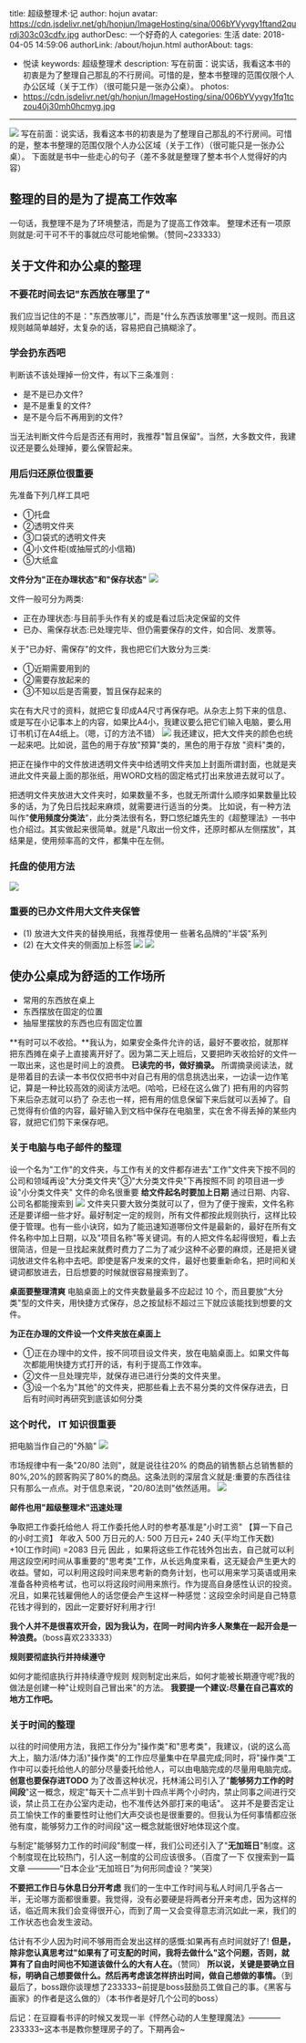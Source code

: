title: 超级整理术·记
author: hojun
avatar: https://cdn.jsdelivr.net/gh/honjun/ImageHosting/sina/006bYVyvgy1ftand2qurdj303c03cdfv.jpg
authorDesc: 一个好奇的人
categories: 生活
date: 2018-04-05 14:59:06
authorLink: /about/hojun.html
authorAbout:
tags:
 - 悦读
keywords: 超级整理术
description: 写在前面：说实话，我看这本书的初衷是为了整理自己那乱的不行房间。可惜的是，整本书整理的范围仅限个人办公区域（关于工作）（很可能只是一张办公桌）。
photos:
 - https://cdn.jsdelivr.net/gh/honjun/ImageHosting/sina/006bYVyvgy1fq1tczou40j30mh0hcmyg.jpg
---
![](https://cdn.jsdelivr.net/gh/honjun/ImageHosting/sina/006bYVyvgy1fq1tczou40j30mh0hcmyg.jpg)
写在前面：说实话，我看这本书的初衷是为了整理自己那乱的不行房间。可惜的是，整本书整理的范围仅限个人办公区域（关于工作）（很可能只是一张办公桌）。
下面就是书中一些走心的句子（差不多就是整理了整本书个人觉得好的内容）
## **整理的目的是为了提高工作效率**
一句话，我整理不是为了环境整洁，而是为了提高工作效率。
整理术还有一项原则就是:可干可不干的事就应尽可能地偷懒。（赞同~233333）
## **关于文件和办公桌的整理**
### **不要花时间去记"东西放在哪里了"**
我们应当记住的不是："东西放哪儿"，而是"什么东西该放哪里"这一规则。而且这规则越简单越好，太复杂的话，容易把自己搞糊涂了。

### **学会扔东西吧**
判断该不该处理掉一份文件，有以下三条准则 :

 - 是不是已办文件?
 - 是不是重复的文件?
 - 是不是今后不再用到的文件?

当无法判断文件今后是否还有用时，我推荐"暂且保留"。当然，大多数文件，我建议还是要么处理掉，要么保管起来。

### **用后归还原位很重要**

先准备下列几样工具吧

 - ①托盘
 - ②透明文件夹
 - ③口袋式的透明文件夹
 - ④小文件柜(或抽屉式的小信箱)
 - ⑤大纸盒

**文件分为"正在办理状态"和"保存状态"**
![](https://cdn.jsdelivr.net/gh/honjun/ImageHosting/sina/006bYVyvgy1fq1sl3v791j30n70kggnu.jpg)

文件一般可分为两类:

 - 正在办理状态:与目前手头作有关的或是看过后决定保留的文件
 - 已办、需保存状态:已处理完毕、但仍需要保存的文件，如合同、发票等。

关于"已办好、需保存"的文件，我也把它们大致分为三类:

 - ①近期需要用到的
 - ②需要存放起来的
 - ③不知以后是否需要，暂且保存起来的

实在有大尺寸的资料，就把它复印成A4尺寸再保存吧。从杂志上剪下来的信息、或是写在小记事本上的内容，如果比A4小，我建议要么把它们输入电脑，要么用订书机订在A4纸上。（嗯，订的方法不错）
![](https://cdn.jsdelivr.net/gh/honjun/ImageHosting/sina/006bYVyvgy1fq1sl8v3uqj30kh0fojsc.jpg)
我还建议，把大文件夹的颜色也统一起来吧。比如说，蓝色的用于存放"预算"类的，黑色的用于存放 "资料"类的，

把正在操作中的文件放进透明文件夹中给透明文件夹加上封面所谓封面，也就是夹进此文件夹最上面的那张纸，用WORD文档的固定格式打出来放进去就可以了。

把透明文件夹放进大文件夹时，如果数量不多，也就无所谓什么顺序如果数量比较多的话，为了免日后找起来麻烦，就需要进行适当的分类。
比如说，有一种方法叫作"**使用频度分类法**"，此分类法很有名，野口悠纪雄先生的《超整理法》一书中也介绍过。其实做起来很简单。就是"凡取出一份文件，还原时都从左侧摆放"，其结果是，使用频率高的文件，都集中在左侧。

### **托盘的使用方法**
![](https://cdn.jsdelivr.net/gh/honjun/ImageHosting/sina/006bYVyvgy1fq1sle2acej30ok0g8ac7.jpg)

### **重要的已办文件用大文件夹保管**

 - (1) 放进大文件夹的替换用纸，我推荐使用一 些著名品牌的"半袋"系列
 - (2) 在大文件夹的侧面加上标签
![](https://cdn.jsdelivr.net/gh/honjun/ImageHosting/sina/006bYVyvgy1fq1sf9iih1j30iw0ey3zg.jpg)
![](https://cdn.jsdelivr.net/gh/honjun/ImageHosting/sina/006bYVyvgy1fq1sfejop5j30lb0dxt9v.jpg)
## **使办公桌成为舒适的工作场所**

 - 常用的东西放在桌上
 - 东西摆放在固定的位置
 - 抽屉里摆放的东西也应有固定位置

**有时可以不收拾。**我认为，如果安全条件允许的话，最好不要收拾，就那样把东西摊在桌子上直接离开好了。因为第二天上班后，又要把昨天收拾好的文件一一取出来，这也是时间上的浪费。
**已读完的书，做好摘录。**
所谓摘录阅读法，就是带着目的去读一本书仅仅把书中对自己有用的信息挑选出来，一边读一边作笔记，算是一种比较高效的阅读方法吧。(哈哈，已经在这么做了)
把有用的内容剪下来后杂志就可以扔了
杂志也一样，把有用的信息保留下来后就可以丢掉了。自己觉得有价值的内容，最好输入到文档中保存在电脑里，实在舍不得丢掉的某些内容，就把它们剪下来保存吧。

### **关于电脑与电子邮件的整理**
设一个名为"工作"的文件夹，与工作有关的文件都存进去"工作"文件夹下按不同的公司和领域再设"大分类文件夹"③"大分类文件央"下再按照不同 的项目进一步设"小分类文件夹"
文件的命名很重要
**给文件起名时要加上日期**
通过日期、内容、公司名都能搜索到
![](https://cdn.jsdelivr.net/gh/honjun/ImageHosting/sina/006bYVyvgy1fq1sfosssmj30kv0fjwf9.jpg)
文件夹只要大致分类就可以了，但为了便于搜索，文件名称还是要详细一些才好。最好制定一定的规则，所有文件都按此规则执行，这样比较便于管理。也有一些小诀窍，如为了能迅速知道哪份文件是最新的，最好在所有文件名称中加上日期，以及"项目名称"等关键词。有的人把文件名起得很短，看上去很简洁，但是一旦找起来就费时费力了二为了减少这种不必要的麻烦，还是把关键词放进文件名称中去吧。即使是客户发来的文件，最好也要重新命名，把时间和关键词都放进去，日后想要的时候就很容易搜索到了。

**桌面要整理清爽**
电脑桌面上的文件夹数量最多不应起过 10 个，而且要放"大分类"型的文件夹，用快捷方式保存，总之按鼠标不超过三下就应该能找到想要的文件。

**为正在办理的文件设一个文件夹放在桌面上**

 - ①正在办理中的文件，按不同项目设文件夹，放在电脑桌面上。如果文件每次都能用快捷方式打开的话，有利于提高工作效率。
 - ②文件一旦处理完毕，就保存进已进行分类的文件夹里。
 - ③设一个名为"其他"的文件夹，把那些看上去不易分类的文件保存进去，日后有时间时再研究到底该如何分类

### **这个时代， IT 知识很重要**
把电脑当作自己的"外脑"
![](https://cdn.jsdelivr.net/gh/honjun/ImageHosting/sina/006bYVyvgy1fq1sfjo1woj30hu0cl3zk.jpg)

市场规律中有一条"20/80 法则"，就是说往往20% 的商品的销售额占总销售额的80%,20%的顾客购买了80%的商品。这条法则的深层含义就是:重要的东西往往只有那么一点点。对于信息来说，"20/80法则"依然适用。
![](https://cdn.jsdelivr.net/gh/honjun/ImageHosting/sina/006bYVyvgy1fq1sftz13lj30mz0hvgne.jpg)

**邮件也用"超级整理术"迅速处理**

争取把工作委托给他人
将工作委托他人时的参考基准是"小时工资"
【算一下自己的小时工资】
年收入 500 万日元的人:
500 万日元+ 240 夭(平均工作天数) +10(工作时间) =2083 日元
因此 ，如果将这些工作花钱外包出去，自己就可以利用这段空闲时间从事重要的"思考类"工作，从长远角度来看，这无疑会产生更大的收益。譬如，可以利用这段时间来思考新的商务计划，也可以用来学习英语或用来准备各种资格考试，也可以将这段时间用来旅行。作为提高自身感性认识的投资。
况且，如果花钱雇佣他人的话您便会产生这样一种感觉：这段空余时间是自己特意花钱才得到的，因此一定要好好利用才行!

**我个人并不是很喜欢开会，因为我认为，在同一时间内许多人聚集在一起开会是一种浪费。**（boss喜欢233333）

**规则要彻底执行并持续遵守**

如何才能彻底执行并持续遵守规则
规则制定出来后，如何才能被长期遵守呢?我的做法是创建一种"让规则自己冒出来"的方法。
**我要提一个建议:尽量在自己喜欢的地方工作吧。**

### **关于时间的整理**
以往的时间使用方法，我把工作分为"操作类"和"思考类"，我建议，(说的这么高大上，脑力活/体力活)"操作类"的工作应尽量集中在早晨完成;同时，将"操作类"工作中可以委托给他人的部分尽量委托给他人，可以由电脑完成的尽量用电脑完成。
**创意也要保存进TODO**
为了改善这种状况，托林浦公司引入了"**能够努力工作的时间段**"这一概念，规定"每天十二点半到十四点半两个小时内，禁止同事之间进行交谈，禁止员工在办公室内走动，也不准传达外部打来的电话"。
这并不是要否定让员工愉快工作的重要性时让他们大声交谈也是很重要的。但我认为任何事情都应张弛有度，能够努力工作的时间段"这一概念就能很好地体现这个度。

与制定"能够努力工作的时间段"制度一样，我们公司还引入了"**无加班日**"制度。这个制度现在比较热门，引人这一制度的公司应该很多。（百度了一下 仅搜索到一篇文章 ————“日本企业“无加班日”为何形同虚设？”笑哭）

**不要把工作日与休息日分开考虑**
我们的一生中工作时间与私人时间几乎各占一半，无论哪方面都很重要。我觉得，没有必要硬是将两者分开来考虑，因为这样的话，临近周末我们会变得很开心，而到了周一又会变得意志消沉如此一来，我们的工作状态也会发生波动。

估计有不少人因为时间不够用而会发出这样的感慨:如果再有点时间就好了!
**但是，除非您认真思考过"如果有了可支配的时间，我将去做什么"这个问题，否则，就算有了自由时间也不知道该做什么的大有人在。**（赞同）
**所以说，关键是要确立目标，明确自己想要做什么。然后再考虑该怎样挤出时间，做自己想做的事情。**（到最后了，boss跟你谈理想了233333~前提是boss鼓励员工做自己的事。《黑客与画家》的作者是这么做的）（本书作者是好几个公司的boss）

后记：在豆瓣看书评的时候又发现一半《怦然心动的人生整理魔法》————233333~这本书是教你整理房子的了。下期再会~